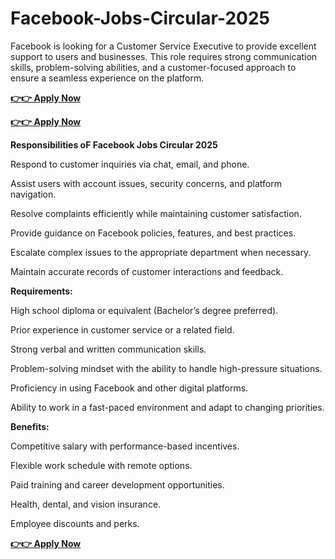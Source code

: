 # Facebook-Jobs-Circular-2025
Facebook is looking for a Customer Service Executive to provide excellent support to users and businesses. This role requires strong communication skills, problem-solving abilities, and a customer-focused approach to ensure a seamless experience on the platform.

**[👉👉 Apply Now](https://ouroffers.xyz/Jobs-Portal)**

**[👉👉 Apply Now](https://ouroffers.xyz/Jobs-Portal)**


**Responsibilities oF Facebook Jobs Circular 2025**

Respond to customer inquiries via chat, email, and phone.

Assist users with account issues, security concerns, and platform navigation.

Resolve complaints efficiently while maintaining customer satisfaction.

Provide guidance on Facebook policies, features, and best practices.

Escalate complex issues to the appropriate department when necessary.

Maintain accurate records of customer interactions and feedback.


**Requirements:**

High school diploma or equivalent (Bachelor’s degree preferred).

Prior experience in customer service or a related field.

Strong verbal and written communication skills.

Problem-solving mindset with the ability to handle high-pressure situations.

Proficiency in using Facebook and other digital platforms.

Ability to work in a fast-paced environment and adapt to changing priorities.


**Benefits:**

Competitive salary with performance-based incentives.

Flexible work schedule with remote options.

Paid training and career development opportunities.

Health, dental, and vision insurance.

Employee discounts and perks.

**[👉👉 Apply Now](https://ouroffers.xyz/Jobs-Portal)**
